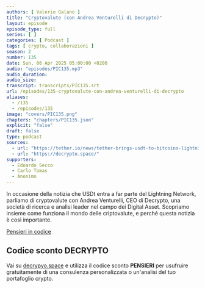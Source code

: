 ```yaml
---
authors: [ Valerio Galano ]
title: "Cryptovalute (con Andrea Venturelli di Decrypto)"
layout: episode
episode_type: full
series: [ ]
categories: [ Podcast ]
tags: [ crypto, collaborazioni ]
season: 2
number: 135
date: Sun, 06 Apr 2025 05:00:00 +0200
audio: "episodes/PIC135.mp3"
audio_duration: 
audio_size: 
transcript: transcripts/PIC135.srt
url: /episodes/135-cryptovalute-con-andrea-venturelli-di-decrypto
aliases:
  - /135
  - /episodes/135
image: "covers/PIC135.png"
chapters: "chapters/PIC135.json"
explicit: "false"
draft: false
type: podcast
sources:
  - url: "https://tether.io/news/tether-brings-usdt-to-bitcoins-lightning-network-ushering-in-a-new-era-of-unstoppable-technology/"
  - url: "https://decrypto.space/"
supporters:
  - Edoardo Secco
  - Carlo Tomas
  - Anonimo
---
```


In occasione della notizia che USDt entra a far parte del Lightning Network, parliamo di cryptovalute con Andrea Venturelli, CEO di Decrypto, una società di ricerca e analisi leader nel campo dei Digital Asset. Scopriamo insieme come funziona il mondo delle criptovalute, e perché questa notizia è così importante.

[Pensieri in codice](https://pensieriincodice.it/135)

## Codice sconto DECRYPTO
Vai su [decrypyo.space](https://decrypto.space) e utilizza il codice sconto **PENSIERI** per usufruire gratuitamente di una consulenza personalizzata o un'analisi del tuo portafoglio crypto.
